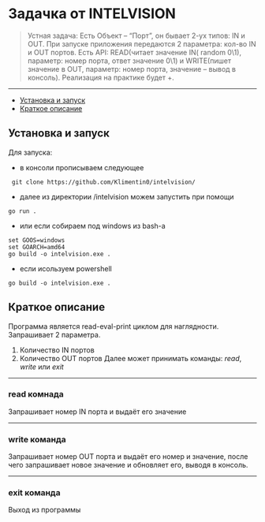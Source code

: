 # Задачка от INTELVISION
> Устная задача: Есть Объект – “Порт”, он бывает 2-ух типов: IN и OUT.
При запуске приложения передаются 2 параметра: кол-во IN и OUT портов.
Есть API: READ(читает значение IN( random 0\1), параметр: номер порта, ответ значение 0\1) и WRITE(пишет значение в OUT, параметр: номер порта, значение – вывод в консоль).
Реализация на практике будет +.
---
- [Установка и запуск](#установка-и-запуск)
- [Краткое описание](#краткое-описание)

## Установка и запуск
Для запуска:
- в консоли прописываем следующее
```
 git clone https://github.com/Klimentin0/intelvision/
```
- далее из директории /intelvision можем запустить при помощи
```
go run .
```
- или если собираем под windows из bash-a
```
set GOOS=windows
set GOARCH=amd64
go build -o intelvision.exe .
```
- если исользуем powershell
```
go build -o intelvision.exe .
```

## Краткое описание
Программа является read-eval-print циклом для наглядности.
Запрашивает 2 параметра.
1. Количество IN портов
2. Количество OUT портов
Далее может принимать команды: *read*, *write* или *exit*

---

### read комнада
Запрашивает номер IN порта и выдаёт его значение

---

### write команда
Запрашивает номер OUT порта и выдаёт его номер и значение, после чего запрашивает новое значение
и обновляет его, выводя в консоль.

---

### exit команда
Выход из программы
